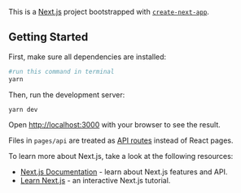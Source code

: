 This is a [Next.js](https://nextjs.org/) project bootstrapped with [`create-next-app`](https://github.com/vercel/next.js/tree/canary/packages/create-next-app).

## Getting Started

First, make sure all dependencies are installed:

```bash
#run this command in terminal
yarn
```

Then, run the development server:

```bash
yarn dev
```

Open [http://localhost:3000](http://localhost:3000) with your browser to see the result.

Files in `pages/api` are treated as [API routes](https://nextjs.org/docs/api-routes/introduction) instead of React pages.

To learn more about Next.js, take a look at the following resources:
- [Next.js Documentation](https://nextjs.org/docs) - learn about Next.js features and API.
- [Learn Next.js](https://nextjs.org/learn) - an interactive Next.js tutorial.
